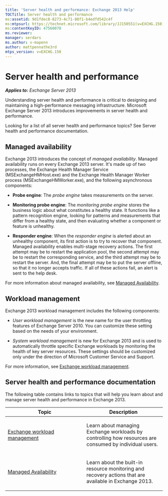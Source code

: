```yaml
---
title: 'Server health and performance: Exchange 2013 Help'
TOCTitle: Server health and performance
ms:assetid: 9d1fdec8-8273-4c71-88f1-b4edfd542c4f
ms:mtpsurl: https://technet.microsoft.com/library/JJ150551(v=EXCHG.150)
ms:contentKeyID: 47560078
ms.reviewer: 
manager: serdars
ms.author: v-mapenn
author: mattpennathe3rd
mtps_version: v=EXCHG.150
---
```


# Server health and performance

_**Applies to:** Exchange Server 2013_

Understanding server health and performance is critical to designing and maintaining a high-performance messaging infrastructure. Microsoft Exchange Server 2013 introduces improvements in server health and performance.

Looking for a list of all server health and performance topics? See Server health and performance documentation.

## Managed availability

Exchange 2013 introduces the concept of *managed availability*. Managed availability runs on every Exchange 2013 server. It's made up of two processes, the Exchange Health Manager Service (MSExchangeHMHost.exe) and the Exchange Health Manager Worker process (MSExchangeHMWorker.exe), and the following asynchronous components:

  - **Probe engine**: The *probe engine* takes measurements on the server.

  - **Monitoring probe engine**: The *monitoring probe engine* stores the business logic about what constitutes a healthy state. It functions like a pattern recognition engine, looking for patterns and measurements that differ from a healthy state, and then evaluating whether a component or feature is unhealthy.

  - **Responder engine**: When the *responder engine* is alerted about an unhealthy component, its first action is to try to recover that component. Managed availability enables multi-stage recovery actions. The first attempt may be to restart the application pool, the second attempt may be to restart the corresponding service, and the third attempt may be to restart the server. And, the final attempt may be to put the server offline, so that it no longer accepts traffic. If all of these actions fail, an alert is sent to the help desk.

For more information about managed availability, see [Managed Availability](managed-availability-exchange-2013-help.md).

## Workload management

Exchange 2013 workload management includes the following components:

  - *User workload management* is the new name for the user throttling features of Exchange Server 2010. You can customize these setting based on the needs of your environment.

  - *System workload management* is new for Exchange 2013 and is used to automatically throttle specific Exchange workloads by monitoring the health of key server resources. These settings should be customized only under the direction of Microsoft Customer Service and Support.

For more information, see [Exchange workload management](exchange-workload-management-exchange-2013-help.md).

## Server health and performance documentation

The following table contains links to topics that will help you learn about and manage server health and performance in Exchange 2013.

<table>
<colgroup>
<col style="width: 50%" />
<col style="width: 50%" />
</colgroup>
<thead>
<tr class="header">
<th>Topic</th>
<th>Description</th>
</tr>
</thead>
<tbody>
<tr class="odd">
<td><p><a href="exchange-workload-management-exchange-2013-help.md">Exchange workload management</a></p></td>
<td><p>Learn about managing Exchange workloads by controlling how resources are consumed by individual users.</p></td>
</tr>
<tr class="even">
<td><p><a href="managed-availability-exchange-2013-help.md">Managed Availability</a></p></td>
<td><p>Learn about the built-in resource monitoring and recovery actions that are available in Exchange 2013.</p></td>
</tr>
</tbody>
</table>
